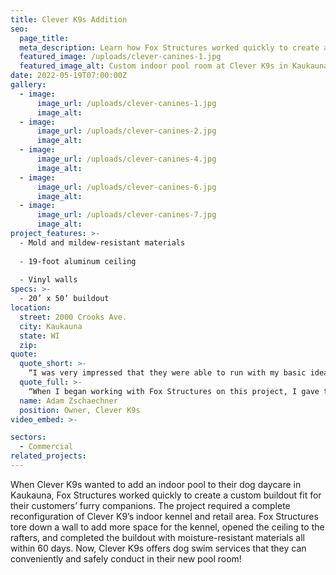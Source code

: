 ```yaml
---
title: Clever K9s Addition
seo:
  page_title:
  meta_description: Learn how Fox Structures worked quickly to create a custom indoor pool buildout fit for their customers’ furry companions at Clever K9s in Kaukauna, WI.
  featured_image: /uploads/clever-canines-1.jpg
  featured_image_alt: Custom indoor pool room at Clever K9s in Kaukauna, WI
date: 2022-05-19T07:00:00Z
gallery: 
  - image: 
      image_url: /uploads/clever-canines-1.jpg
      image_alt:
  - image: 
      image_url: /uploads/clever-canines-2.jpg
      image_alt:
  - image: 
      image_url: /uploads/clever-canines-4.jpg
      image_alt:
  - image: 
      image_url: /uploads/clever-canines-6.jpg
      image_alt:
  - image: 
      image_url: /uploads/clever-canines-7.jpg
      image_alt:
project_features: >-
  - Mold and mildew-resistant materials
  
  - 19-foot aluminum ceiling
  
  - Vinyl walls
specs: >-
  - 20’ x 50’ buildout
location:
  street: 2000 Crooks Ave.
  city: Kaukauna
  state: WI
  zip:
quote:
  quote_short: >-
    “I was very impressed that they were able to run with my basic idea and complete the project so quickly during the COVID outbreak, all while keeping the business open and operational.”
  quote_full: >-
    “When I began working with Fox Structures on this project, I gave them a piece of paper with my ideas and they made the project come through in 60 days, with no prior notice. I was very impressed that they were able to run with my basic idea and complete the project so quickly during the COVID outbreak, all while keeping the business open and operational. I absolutely recommend Fox Structures to anyone looking for high-quality builders who work quickly to accomplish your vision.”
  name: Adam Zschaechner
  position: Owner, Clever K9s
video_embed: >-

sectors:
  - Commercial
related_projects: 
---
```


When Clever K9s wanted to add an indoor pool to their dog daycare in Kaukauna, Fox Structures worked quickly to create a custom buildout fit for their customers’ furry companions. The project required a complete reconfiguration of Clever K9’s indoor kennel and retail area. Fox Structures tore down a wall to add more space for the kennel, opened the ceiling to the rafters, and completed the buildout with moisture-resistant materials all within 60 days. Now, Clever K9s offers dog swim services that they can conveniently and safely conduct in their new pool room!
